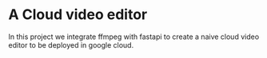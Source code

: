 # A Cloud video editor

In this project we integrate ffmpeg with fastapi to create a naive cloud video editor to be deployed in google cloud.